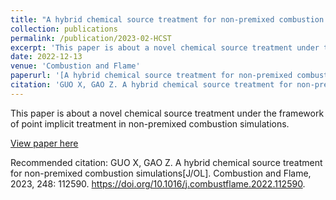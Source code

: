 ```yaml
---
title: "A hybrid chemical source treatment for non-premixed combustion simulations"
collection: publications
permalink: /publication/2023-02-HCST
excerpt: 'This paper is about a novel chemical source treatment under the framework of point implicit treatment in non-premixed combustion simulations.'
date: 2022-12-13
venue: 'Combustion and Flame'
paperurl: '[A hybrid chemical source treatment for non-premixed combustion simulations](https://doi.org/10.1016/j.combustflame.2022.112590                                          )'
citation: 'GUO X, GAO Z. A hybrid chemical source treatment for non-premixed combustion simulations[J/OL]. Combustion and Flame, 2023, 248: 112590. https://doi.org/10.1016/j.combustflame.2022.112590.'                                                                                                  
---
```

This paper is about a novel chemical source treatment under the framework of point implicit treatment in non-premixed combustion simulations.

[View paper here](https://doi.org/10.1016/j.combustflame.2022.112590                                                          )

Recommended citation: GUO X, GAO Z. A hybrid chemical source treatment for non-premixed combustion simulations[J/OL]. Combustion and Flame, 2023, 248: 112590. https://doi.org/10.1016/j.combustflame.2022.112590.
